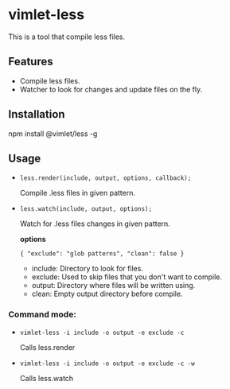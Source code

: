 # vimlet-less

This is a tool that compile less files.

## Features

* Compile less files.
* Watcher to look for changes and update files on the fly.

## Installation

npm install @vimlet/less -g

## Usage

* `less.render(include, output, options, callback);`

    Compile .less files in given pattern.
    
* `less.watch(include, output, options);`

    Watch for .less files changes in given pattern.

    **options**

    `{
        "exclude": "glob patterns",
        "clean": false
    }`

    * include: Directory to look for files.
    * exclude: Used to skip files that you don't want to compile.
    * output: Directory where files will be written using.
    * clean: Empty output directory before compile.

### Command mode:

* `vimlet-less -i include -o output -e exclude -c`

    Calls less.render

* `vimlet-less -i include -o output -e exclude -c -w`

    Calls less.watch
